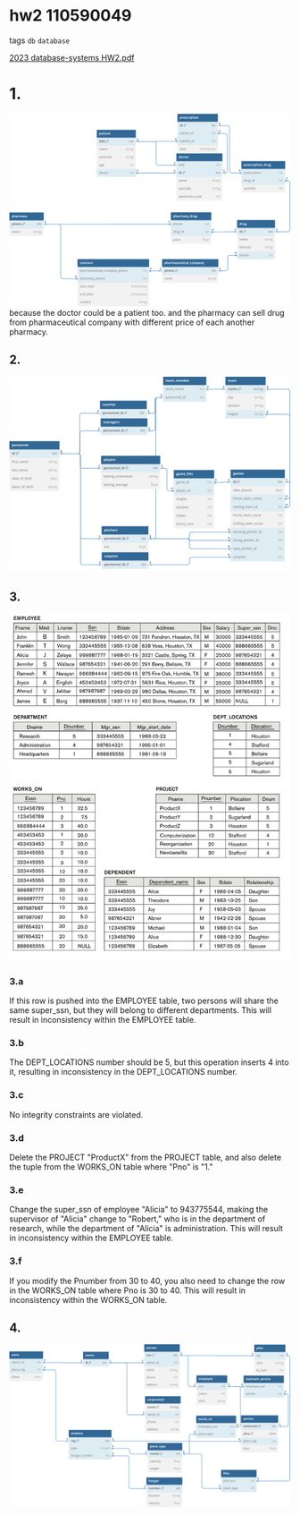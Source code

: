 
# hw2 110590049

tags `db` `database`

[2023 database-systems HW2.pdf](../../assets/pdf/database_systemsHW2.pdf)

# 1.
<!-- 
```mermaid
erDiagram
    PATIENT ||--o{ PRESCRIPTION : "has"
    PATIENT {
        int SSN
        string name
        string addresses
        int age
    }
    PRESCRIPTION {
        timestamp date
    }
    DOCTOR {
        int SSN
        string name
        string specialty
        int experience_year
    }
    PHARMACEUTICAL_COMPANY {
        int phone
        string name
    }
    PHARMACY {
        int phone
        string name
    }
    DRUG {
        string name
        string formula
        int phone
    }
    PATIENT }|..|{ DOCTOR : "have"
    DRUG }|..|{ PHARMACY : "sold at"
    DOCTOR }|..|{ PRESCRIPTION : "prescribes"
    DRUG }|..|{ PRESCRIPTION : "have"
    PHARMACEUTICAL_COMPANY }|..|{ PHARMACY : "contracts with" 
```
-->
![](../../assets/image/database_ERdiagram_doctor.svg)
because the doctor could be a patient too. and the pharmacy can sell drug from pharmaceutical company with different price of each another pharmacy.

## 2.
![](../../assets/image/database_ERdiagram_baseball.svg)

## 3.
![](../../assets/image/database_ERdiagram_hw2-3.png)
### 3.a
If this row is pushed into the EMPLOYEE table, two persons will share the same super_ssn, but they will belong to different departments. This will result in inconsistency within the EMPLOYEE table.
### 3.b
The DEPT_LOCATIONS number should be 5, but this operation inserts 4 into it, resulting in inconsistency in the DEPT_LOCATIONS number.
### 3.c
No integrity constraints are violated.
### 3.d
Delete the PROJECT "ProductX" from the PROJECT table, and also delete the tuple from the WORKS_ON table where "Pno" is "1."
### 3.e
Change the super_ssn of employee "Alicia" to 943775544, making the supervisor of "Alicia" change to "Robert," who is in the department of research, while the department of "Alicia" is administration. This will result in inconsistency within the EMPLOYEE table.
### 3.f
If you modify the Pnumber from 30 to 40, you also need to change the row in the WORKS_ON table where Pno is 30 to 40. This will result in inconsistency within the WORKS_ON table.

## 4.

![](../../assets/image/database_ERdiagram_airplane.svg)
